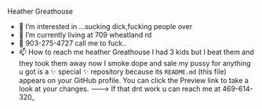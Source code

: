 Heather Greathouse
- 👀 I’m interested in ...sucking dick,fucking people over
- 🌱 I’m currently living at 709 wheatland rd
- 💞️ 903-275-4727 call me to fuck..
- 📫 How to reach me heather Greathouse I had 3 kids but I beat them and they took them away now I smoke dope and sale my pussy for anything u got is a ✨ special ✨ repository because its `README.md` (this file) appears on your GitHub profile.
You can click the Preview link to take a look at your changes.
--->
If that dnt work u can reach me at 469-614-320_
